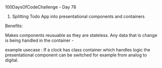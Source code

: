 100DaysOfCodeChallenge - Day 78

1) Splitting Todo App into presentational components and containers

Benefits:

Makes components reusuable as they are stateless.
Any data that is change is being handled in the container - 

example usecase : If a clock has class container which handles logic the presentational component can be switched for example from analog to digital.